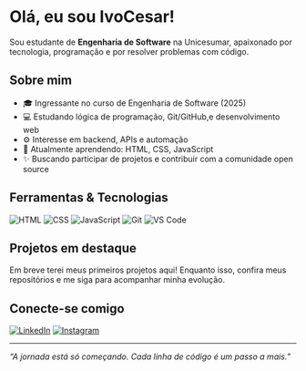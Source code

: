 # Olá, eu sou IvoCesar!

Sou estudante de **Engenharia de Software** na Unicesumar, apaixonado por tecnologia, programação e por resolver problemas com código.

## Sobre mim

- 🎓 Ingressante no curso de Engenharia de Software (2025)
- 💻 Estudando lógica de programação, Git/GitHub,e desenvolvimento web
- ⚙️ Interesse em backend, APIs e automação
- 🌱 Atualmente aprendendo: HTML, CSS, JavaScript
- ✨ Buscando participar de projetos e contribuir com a comunidade open source

## Ferramentas & Tecnologias
![HTML](https://img.shields.io/badge/-HTML5-05122A?style=flat&logo=html5)
![CSS](https://img.shields.io/badge/-CSS3-05122A?style=flat&logo=css3)
![JavaScript](https://img.shields.io/badge/-JavaScript-05122A?style=flat&logo=javascript)
![Git](https://img.shields.io/badge/-Git-05122A?style=flat&logo=git)
![VS Code](https://img.shields.io/badge/-VSCode-05122A?style=flat&logo=visual-studio-code)

## Projetos em destaque
Em breve terei meus primeiros projetos aqui! Enquanto isso, confira meus repositórios e me siga para acompanhar minha evolução.

## Conecte-se comigo
[![LinkedIn](https://img.shields.io/badge/-LinkedIn-blue?style=flat&logo=linkedin)](https://www.linkedin.com/in/IvoCesar-Lima)
[![Instagram](https://img.shields.io/badge/-Instagram-purple?style=flat&logo=instagram)](https://www.instagram.com/eu.ivo)

---

*“A jornada está só começando. Cada linha de código é um passo a mais.”*
